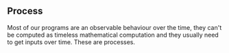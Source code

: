 ## Process
Most of our programs are an observable behaviour over the time, they can't be computed as timeless mathematical computation and they usually need to get inputs over time.
These are processes.
